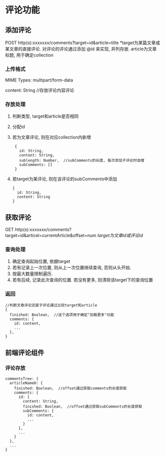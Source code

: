 # 评论功能

## 添加评论

POST http(s):xxxxxxx/comments?target=id&article=tilte *target为某篇文章或某文章的直接评论. 对评论的评论通过添加 @id 来实现, 并列存放. article为文章标题, 用于确定collection

### 上传格式

MIME Types: multipart/form-data

content: String  //存放评论内容评论

### 存放处理

1. 判断类型, target和article是否相同
2. 分配id
3. 若为文章评论, 则在对应collection内新增

        {
          id: String,
          content: String,
          sublength: Number,  //subComments的长度, 每次添加子评论时自增
          subComments: []
        }

4. 若target为某评论, 则在该评论的subComments中添加

       {
         id: String,
         content: String
       }

## 获取评论

GET http(s):xxxxxxx/comments?target=id&articel=currentArticle&offset=num
*target为文章id或评论id*

### 查询处理

1. 确定查询起始位置, 依据target
2. 若有记录上一次位置, 则从上一次位置继续查询, 否则从头开始.
3. 按最大数量限制遍历.
4. 若有后续, 记录此次查询的位置. 若没有更多, 则清除该target下的查询位置

### 返回

    //判断文章评论还是子评论通过比较target和article
    {
      finished: Boolean,  //这个选项用于确定"加载更多"功能
      comments: {
        id: content,
        ...
      },
    }

## 前端评论组件

### 评论存放

    commentsTree: {
      articleName0: {
        finished: Boolean,  //offset通过获取comments的长度获取
        comments: {
          id: {
            content: String,
            finished: Boolean,  //offset通过获取subComments的长度获取
            subComments: {
              id: content,
              ...
            }
          },
          ...
        }
      },
      ...
    }
